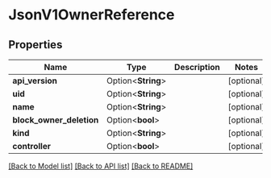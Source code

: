 # JsonV1OwnerReference

## Properties

Name | Type | Description | Notes
------------ | ------------- | ------------- | -------------
**api_version** | Option<**String**> |  | [optional]
**uid** | Option<**String**> |  | [optional]
**name** | Option<**String**> |  | [optional]
**block_owner_deletion** | Option<**bool**> |  | [optional]
**kind** | Option<**String**> |  | [optional]
**controller** | Option<**bool**> |  | [optional]

[[Back to Model list]](../README.md#documentation-for-models) [[Back to API list]](../README.md#documentation-for-api-endpoints) [[Back to README]](../README.md)


